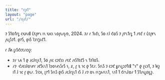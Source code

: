 ```yaml
---
title: "𐑩𐑚𐑬𐑑"
layout: "page"
url: "/𐑩𐑚𐑬𐑑/"
---
```


𐑲 𐑕𐑑𐑸𐑑𐑩𐑛 𐑤𐑻𐑯𐑦𐑙 𐑖𐑱𐑝𐑾𐑯 𐑦𐑯 𐑻𐑤𐑦 𐑯𐑴𐑝𐑧𐑥𐑚𐑼, 2024. 𐑲𐑥 𐑩 𐑑𐑧𐑒𐑦, 𐑕𐑴 𐑩𐑓 𐑒𐑹𐑕 𐑲 𐑢𐑳𐑯𐑑𐑩𐑛 𐑑 𐑥𐑱𐑒 𐑩 𐑖𐑱𐑝𐑾𐑯 𐑢𐑧𐑚𐑕𐑲𐑑. 𐑞𐑳𐑕, 𐑞𐑦𐑕 𐑐𐑮𐑪𐑡𐑧𐑒𐑑.  
  
𐑩 𐑓𐑿 𐑛𐑦𐑕𐑒𐑤𐑱𐑥𐑼𐑟:
- 𐑲𐑥 𐑯𐑵 𐑑 𐑞 𐑨𐑤𐑓𐑩𐑚𐑧𐑑, 𐑕𐑴 𐑢𐑦𐑤 𐑤𐑲𐑒𐑤𐑦 𐑥𐑱𐑒 𐑥𐑦𐑕𐑑𐑱𐑒𐑕 𐑯 𐑑𐑲𐑐𐑴𐑕.
- 𐑥𐑲 ·𐑒𐑨𐑤𐑦𐑓𐑹𐑯𐑾𐑩 𐑨𐑒𐑕𐑧𐑯𐑑 𐑐𐑮𐑴𐑯𐑬𐑯𐑕𐑩𐑕 𐑪, 𐑭, 𐑝 𐑷 𐑪𐑤 𐑞 𐑕𐑱𐑥. 𐑕𐑦𐑯𐑕 𐑲 𐑤𐑲𐑒 𐑣𐑨𐑯𐑛𐑮𐑲𐑑𐑦𐑙 "𐑪" 𐑞 𐑚𐑧𐑮𐑑, 𐑲 𐑿𐑟 𐑦𐑑 𐑓 𐑪𐑤 𐑝 𐑞𐑧𐑥. 𐑕𐑪𐑮𐑦, 𐑚𐑳𐑑 𐑕𐑦𐑯𐑕 𐑞𐑦𐑕 𐑨𐑤𐑓𐑩𐑚𐑧𐑑 𐑦𐑕 𐑓 𐑥𐑲 𐑴𐑯 𐑦𐑯𐑡𐑶𐑥𐑧𐑯𐑑, 𐑯𐑪𐑑 𐑑 𐑒𐑩𐑯𐑓𐑹𐑥 𐑑 𐑕𐑑𐑨𐑯𐑛𐑸𐑛𐑟.